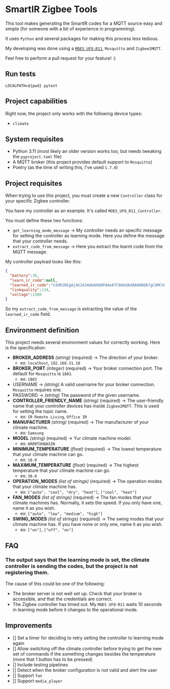 # SmartIR Zigbee Tools

This tool makes generating the SmartIR codes for a MQTT source easy and simple (for someone with a bit of experience in programming).

It uses `Python` and several packages for making this process less tedious.

My developing was done using a [`MOES UFO-R11`](https://www.zigbee2mqtt.io/devices/UFO-R11.html), `Mosquitto` and `Zigbee2MQTT`.

Feel free to perform a pull request for your feature! :)

## Run tests

```commandline
LOCALPATH=${pwd} pytest
```

## Project capabilities

Right now, the project only works with the following device types:

* `climate`

## System requisites

* Python 3.11 (most likely an older version works too, but needs tweaking the `pyproject.toml` file)
* A MQTT broker (this project provides default support to `Mosquitto`)
* Poetry (as the time of writing this, I've used `1.7.0`)

## Project requisites

When trying to use this project, you must create a new `Controller` class for your specific Zigbee controller.

You have my controller as an example. It's called `MOES_UFO_R11_Controller`.

You must define these two functions:

* `get_learning_mode_message` -> My controller needs an specific message for setting the controller as learning mode. Here you define the message that your controller needs.
* `extract_code_from_message` -> Here you extract the learnt code from the MQTT message. 

My controller payload looks like this:

```json
{
  "battery":36,
  "learn_ir_code":null,
  "learned_ir_code":"CdUR1REgAj4GIAJAAUAHQAPAAeATC8AbQAdAA0ABQAfgCQMCVwIgIAEDPgYgAuAPAeADG0ALwAPgAwHgExMB1RFAAQEgAkAjQAFAB0ADwAHgEwvAG0AHQANAAUAH4AsDQAFAF+APAeADG0ALwAPgAwHgEBMCBiAC",
  "linkquality":134,
  "voltage":1300
}
```

So my `extract_code_from_message` is extracting the value of the `learned_ir_code` field.

## Environment definition

This project needs several environment values for correctly working. Here is the specification:

* **BROKER_ADDRESS** *(string)* (required) -> The direction of your broker.
  * ex: `localhost`, `192.168.31.10`
* **BROKER_PORT** *(integer)* (required) -> Your broker connection port. The default for `Mosquitto` is `1883`.
  * ex: `1883`
* USERNAME -> *(string)* A valid username for your broker connection. `Mosquitto` requires one.
* PASSWORD -> *(string)* The password of the given username.
* **CONTROLLER_FRIENDLY_NAME** *(string)* (required) -> The user-friendly name that your controller devices has inside `Zigbee2MQTT`. This is used for setting the topic name.
  * ex: `IR Remote Living`, `Office IR`
* **MANUFACTURER** *(string)* (required) -> The manufacturer of your climate machine.
  * ex: `Samsung`
* **MODEL** *(string)* (required) -> Yur climate machine model.
  * ex: `AR09TXHQASIN`
* **MINIMUM_TEMPERATURE** *(float)* (required) -> The lowest temperature that your climate machine can go.
  * ex: `18.0`
* **MAXIMUM_TEMPERATURE** *(float)* (required) -> The highest temperature that your climate machine can go. 
  * ex: `30.0`
* **OPERATION_MODES** *(list of strings)* (required) -> The operation modes that your climate machine has. 
  * ex: `["auto", "cool", "dry", "heat"]`, `["cool", "heat"]`
* **FAN_MODES** *(list of strings)* (required) -> The fan modes that your climate machines has. Normally, it sets the speed. If you only have one, name it as you wish.
  * ex: `["auto", "low", "medium", "high"]`
* **SWING_MODES** *(list of strings)* (required) -> The swing modes that your climate machine has. If you have none or only one, name it as you wish.
  * ex: `["on"]`, `["off", "on"]`


## FAQ

### The output says that the learning mode is set, the climate controller is sending the codes, but the project is not registering them.

The cause of this could be one of the following:
* The broker server is not well set up. Check that your broker is accessible, and that the credentials are correct.
* The Zigbee controller has timed out. My `MOES UFO-R11` waits 10 seconds in learning mode before it changes to the operational mode.


## Improvements
- [] Set a timer for deciding to retry setting the controller to learning mode again
- [] Allow switching off the climate controller before trying to get the new set of commands if the something changes besides the temperature (more that 1 button has to be pressed)
- [] Include testing pipelines
- [] Detect when the broker configuration is not valid and alert the user
- [] Support `fan`
- [] Support `media_player`
